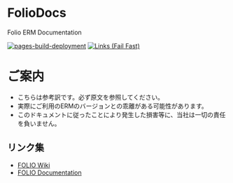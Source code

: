 # FolioDocs
Folio ERM Documentation

[![pages-build-deployment](https://github.com/EBSCO-Japan/FolioDocs/actions/workflows/pages/pages-build-deployment/badge.svg)](https://github.com/EBSCO-Japan/FolioDocs/actions/workflows/pages/pages-build-deployment)
[![Links (Fail Fast)](https://github.com/EBSCO-Japan/FolioDocs/actions/workflows/links-fail-fast.yml/badge.svg)](https://github.com/EBSCO-Japan/FolioDocs/actions/workflows/links-fail-fast.yml)

# ご案内
* こちらは参考訳です。必ず原文を参照してください。
* 実際にご利用のERMのバージョンとの乖離がある可能性があります。
* このドキュメントに従ったことにより発生した損害等に、当社は一切の責任を負いません。

## リンク集
* [FOLIO Wiki](https://wiki.folio.org/)
* [FOLIO Documentation](https://docs.folio.org/)


<i class="fa-solid fa-user"></i>

